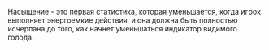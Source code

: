 Насыщение - это первая статистика, которая уменьшается, когда игрок выполняет энергоемкие действия,
и она должна быть полностью исчерпана до того, как начнет уменьшаться индикатор видимого голода.